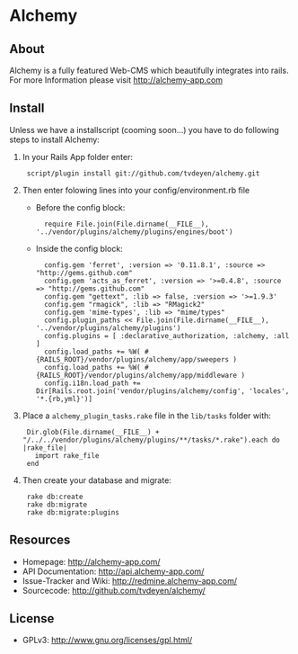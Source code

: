 Alchemy
=======

About
-----

Alchemy is a fully featured Web-CMS which beautifully integrates into rails.
For more Information please visit http://alchemy-app.com

Install
-------

Unless we have a installscript (cooming soon...) you have to do following steps to install Alchemy:

1. In your Rails App folder enter:

        script/plugin install git://github.com/tvdeyen/alchemy.git

2. Then enter folowing lines into your config/environment.rb file

    * Before the config block:

            require File.join(File.dirname(__FILE__), '../vendor/plugins/alchemy/plugins/engines/boot')

    * Inside the config block:

            config.gem 'ferret', :version => '0.11.8.1', :source => "http://gems.github.com"
            config.gem 'acts_as_ferret', :version => '>=0.4.8', :source => "http://gems.github.com"
            config.gem "gettext", :lib => false, :version => '>=1.9.3'
            config.gem "rmagick", :lib => "RMagick2" 
            config.gem 'mime-types', :lib => "mime/types" 
            config.plugin_paths << File.join(File.dirname(__FILE__), '../vendor/plugins/alchemy/plugins')
            config.plugins = [ :declarative_authorization, :alchemy, :all ]
            config.load_paths += %W( #{RAILS_ROOT}/vendor/plugins/alchemy/app/sweepers )
            config.load_paths += %W( #{RAILS_ROOT}/vendor/plugins/alchemy/app/middleware )
            config.i18n.load_path += Dir[Rails.root.join('vendor/plugins/alchemy/config', 'locales', '*.{rb,yml}')]

3. Place a `alchemy_plugin_tasks.rake` file in the `lib/tasks` folder with:

        Dir.glob(File.dirname(__FILE__) + "/../../vendor/plugins/alchemy/plugins/**/tasks/*.rake").each do |rake_file|
          import rake_file
        end

4. Then create your database and migrate:

        rake db:create
        rake db:migrate
        rake db:migrate:plugins

Resources
---------

* Homepage: <http://alchemy-app.com/>
* API Documentation: <http://api.alchemy-app.com/>
* Issue-Tracker and Wiki: <http://redmine.alchemy-app.com/>
* Sourcecode: <http://github.com/tvdeyen/alchemy/>

License
-------

* GPLv3: <http://www.gnu.org/licenses/gpl.html/>
